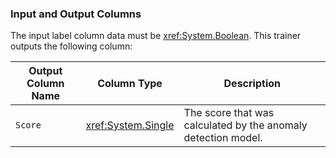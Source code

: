 ### Input and Output Columns
The input label column data must be <xref:System.Boolean>. This trainer outputs the following column:

| Output Column Name | Column Type | Description|
| -- | -- | -- |
| `Score` | <xref:System.Single> | The score that was calculated by the anomaly detection model.|
